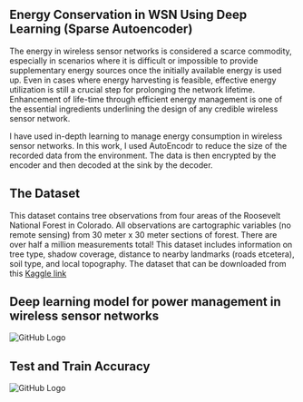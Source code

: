 ## Energy Conservation in WSN Using Deep Learning (Sparse Autoencoder)

The energy in wireless sensor networks is considered a scarce commodity, especially in scenarios where it is difficult or impossible to provide supplementary energy sources once the initially available energy is used up. Even in cases where energy harvesting is feasible, effective energy utilization is still a crucial step for prolonging the network lifetime. Enhancement of life-time through efficient energy management is one of the essential ingredients underlining the design of any credible wireless sensor network.

I have used in-depth learning to manage energy consumption in wireless sensor networks. In this work, I used AutoEncodr to reduce the size of the recorded data from the environment. The data is then encrypted by the encoder and then decoded at the sink by the decoder.

## The Dataset
This dataset contains tree observations from four areas of the Roosevelt National Forest in Colorado. All observations are cartographic variables (no remote sensing) from 30 meter x 30 meter sections of forest. There are over half a million measurements total!
This dataset includes information on tree type, shadow coverage, distance to nearby landmarks (roads etcetera), soil type, and local topography. The dataset that can be downloaded from this [Kaggle link](https://www.kaggle.com/uciml/forest-cover-type-dataset)

## Deep learning model for power management in wireless sensor networks

![GitHub Logo](https://github.com/khaniamir/Energy-Conservation-in-WSN-Using-Deep-Learning-Sparse-Autoencoder-/blob/master/model.png)

## Test and Train Accuracy
![GitHub Logo](https://github.com/khaniamir/Energy-Conservation-in-WSN-Using-Deep-Learning-Sparse-Autoencoder-/blob/master/test%20acc.png)
